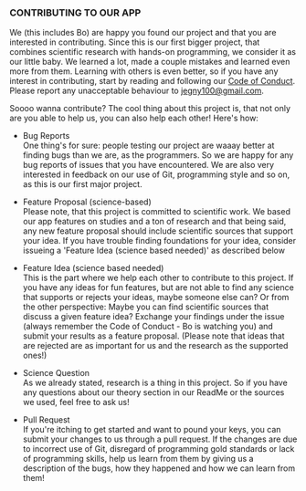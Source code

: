 ### CONTRIBUTING TO OUR APP

We (this includes Bo) are happy you found our project and that you are interested in contributing.
Since this is our first bigger project, that combines scientific research with hands-on programming, we consider it as our little baby. We learned a lot, made a couple mistakes and learned even more from them.
Learning with others is even better, so if you have any interest in contributing, start by reading and following our [Code of Conduct](CODE_OF_CONDUCT.md). Please report any unacceptable behaviour to jegny100@gmail.com.

Soooo wanna contribute? The cool thing about this project is, that not only are you able to help us, you can also help each other! Here's how:

- Bug Reports  
One thing's for sure: people testing our project are waaay better at finding bugs than we are, as the programmers. So we are happy for any bug reports of issues that you have encountered. We are also very interested in feedback on our use of Git, programming style and so on, as this is our first major project.

- Feature Proposal (science-based)  
Please note, that this project is committed to scientific work. We based our app features on studies and a ton of research and that being said, any new feature proposal should include scientific sources that support your idea. If you have trouble finding foundations for your idea, consider issueing a 'Feature Idea (science based needed)' as described below

- Feature Idea (science based needed)  
This is the part where we help each other to contribute to this project. If you have any ideas for fun features, but are not able to find any science that supports or rejects your ideas, maybe someone else can? Or from the other perspective: Maybe you can find scientific sources that discuss a given feature idea?
Exchange your findings under the issue (always remember the Code of Conduct - Bo is watching you) and submit your results as a feature proposal. (Please note that ideas that are rejected are as important for us and the research as the supported ones!)

- Science Question  
As we already stated, research is a thing in this project. So if you have any questions about our theory section in our ReadMe or the sources we used, feel free to ask us!

- Pull Request  
If you're itching to get started and want to pound your keys, you can submit your changes to us through a pull request. If the changes are due to incorrect use of Git, disregard of programming gold standards or lack of programming skills, help us learn from them by giving us a description of the bugs, how they happened and how we can learn from them!
